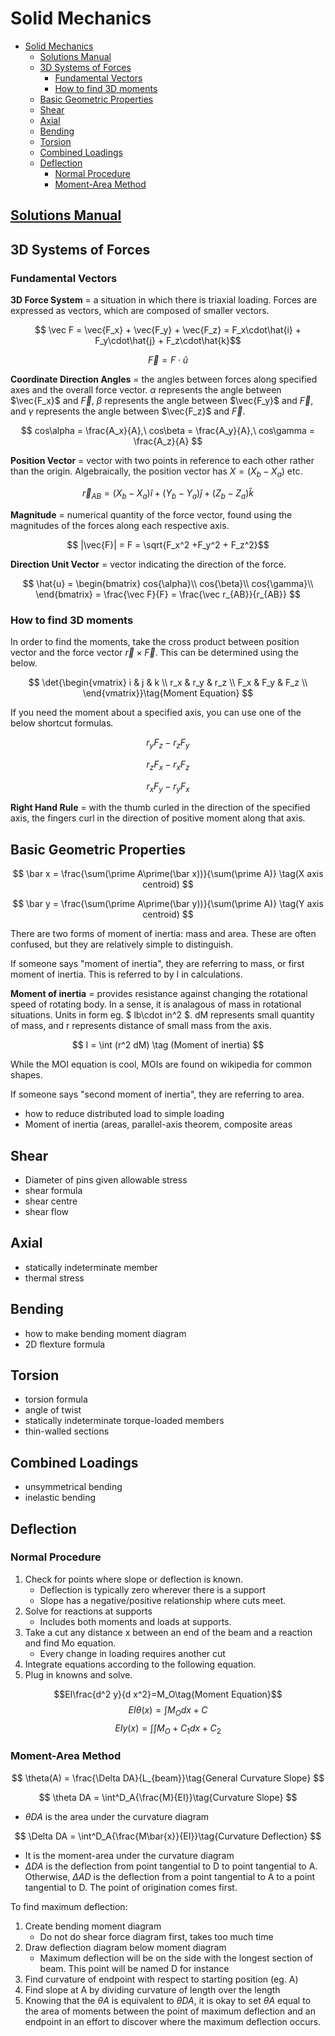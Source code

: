 # Solid Mechanics

- [Solid Mechanics](#solid-mechanics)
  - [Solutions Manual](#solutions-manual)
  - [3D Systems of Forces](#3d-systems-of-forces)
    - [Fundamental Vectors](#fundamental-vectors)
    - [How to find 3D moments](#how-to-find-3d-moments)
  - [Basic Geometric Properties](#basic-geometric-properties)
  - [Shear](#shear)
  - [Axial](#axial)
  - [Bending](#bending)
  - [Torsion](#torsion)
  - [Combined Loadings](#combined-loadings)
  - [Deflection](#deflection)
    - [Normal Procedure](#normal-procedure)
    - [Moment-Area Method](#moment-area-method)

## [Solutions Manual](https://docdro.id/Y91joVs)

## 3D Systems of Forces

### Fundamental Vectors

**3D Force System** = a situation in which there is triaxial loading. Forces are expressed as vectors, which are composed of smaller vectors.

$$ \vec F = \vec{F_x} + \vec{F_y} + \vec{F_z} = F_x\cdot\hat{i} + F_y\cdot\hat{j} + F_z\cdot\hat{k}$$

$$ \vec{F} = F\cdot\hat{u}$$

**Coordinate Direction Angles** = the angles between forces along specified axes and the overall force vector. $\alpha$ represents the angle between $\vec{F_x}$ and $\vec F$, $\beta$ represents the angle between $\vec{F_y}$ and $\vec F$, and $\gamma$ represents the angle between $\vec{F_z}$ and $\vec F$.

$$ cos\alpha = \frac{A_x}{A},\ cos\beta = \frac{A_y}{A},\ cos\gamma = \frac{A_z}{A} $$

**Position Vector** = vector with two points in reference to each other rather than the origin. Algebraically, the position vector has $X = (X_b-X_a)$ etc.

$$\vec r_{AB} = (X_b - X_a)\hat{i} + (Y_b - Y_a)\hat{j} + (Z_b - Z_a)\hat{k}$$

**Magnitude** = numerical quantity of the force vector, found using the magnitudes of the forces along each respective axis.

$$ |\vec{F}| = F = \sqrt{F_x^2 +F_y^2 + F_z^2}$$

**Direction Unit Vector** = vector indicating the direction of the force.

$$ \hat{u} =
\begin{bmatrix}
cos{\alpha}\\
cos{\beta}\\
cos{\gamma}\\
\end{bmatrix} = \frac{\vec F}{F} = \frac{\vec r_{AB}}{r_{AB}}
$$

### How to find 3D moments

In order to find the moments, take the cross product between position vector and the force vector $\vec{r}\times\vec{F}$. This can be determined using the below.

$$
\det{\begin{vmatrix}
i & j & k \\
r_x & r_y & r_z \\
F_x & F_y & F_z \\
\end{vmatrix}}\tag{Moment Equation}
$$

If you need the moment about a specified axis, you can use one of the below shortcut formulas.

$$r_yF_z - r_zF_y\tag{Moment about x axis}$$

$$r_zF_x - r_xF_z\tag{Moment about y axis}$$

$$r_xF_y - r_yF_x\tag{Moment about z axis}$$

**Right Hand Rule** = with the thumb curled in the direction of the specified axis, the fingers curl in the direction of positive moment along that axis.

## Basic Geometric Properties

$$ \bar x = \frac{\sum(\prime A\prime(\bar x))}{\sum(\prime A)} \tag(X axis centroid) $$

$$ \bar y = \frac{\sum(\prime A\prime(\bar y))}{\sum(\prime A)} \tag(Y axis centroid) $$

There are two forms of moment of inertia: mass and area. These are often confused, but they are relatively simple to distinguish. 

If someone says "moment of inertia", they are referring to mass, or first moment of inertia. This is referred to by I in calculations.

**Moment of inertia** = provides resistance against changing the rotational speed of rotating body. In a sense, it is analagous of mass in rotational situations. Units in form eg. $ lb\cdot in^2 $. dM represents small quantity of mass, and r represents distance of small mass from the axis.

$$ I = \int (r^2 dM) \tag (Moment of inertia) $$

While the MOI equation is cool, MOIs are found on wikipedia for common shapes.

If someone says "second moment of inertia", they are referring to area.

- how to reduce distributed load to simple loading
- Moment of inertia (areas, parallel-axis theorem, composite areas

## Shear

- Diameter of pins given allowable stress
- shear formula
- shear centre
- shear flow

## Axial

- statically indeterminate member
- thermal stress

## Bending

- how to make bending moment diagram
- 2D flexture formula

## Torsion

- torsion formula
- angle of twist
- statically indeterminate torque-loaded members
- thin-walled sections

## Combined Loadings

- unsymmetrical bending
- inelastic bending

## Deflection

### Normal Procedure

1. Check for points where slope or deflection is known.
   - Deflection is typically zero wherever there is a support
   - Slope has a negative/positive relationship where cuts meet.
2. Solve for reactions at supports
   - Includes both moments and loads at supports.
3. Take a cut any distance x between an end of the beam and a reaction and find Mo equation.
   - Every change in loading requires another cut
4. Integrate equations according to the following equation.
5. Plug in knowns and solve.

$$EI\frac{d^2 y}{d x^2}=M_O\tag{Moment Equation}$$
$$EI\theta(x) = \int{M_O dx} + C\tag{Slope Equation}$$
$$EIy(x)=\int{\int{M_O+C_1dx}} + C_2\tag{Deflection Equation}$$

### Moment-Area Method

$$ \theta(A) = \frac{\Delta DA}{L_{beam}}\tag{General Curvature Slope} $$

$$ \theta DA = \int^D_A{\frac{M}{EI}}\tag{Curvature Slope} $$

- $\theta DA$ is the area under the curvature diagram

$$ \Delta DA = \int^D_A{\frac{M\bar{x}}{EI}}\tag{Curvature Deflection} $$

- It is the moment-area under the curvature diagram
- $\Delta DA$ is the deflection from point tangential to D to point tangential to A. Otherwise, $\Delta AD$ is the deflection from a point tangential to A to a point tangential to D. The point of origination comes first.

To find maximum deflection:

1. Create bending moment diagram
   - Do not do shear force diagram first, takes too much time
2. Draw deflection diagram below moment diagram
   - Maximum deflection will be on the side with the longest section of beam. This point will be named D for instance
3. Find curvature of endpoint with respect to starting position (eg. A)
4. Find slope at A by dividing curvature of length over the length
5. Knowing that the $\theta A$ is equivalent to $\theta DA$, it is okay to set $\theta A$ equal to the area of moments between the point of maximum deflection and an endpoint in an effort to discover where the maximum deflection occurs.
